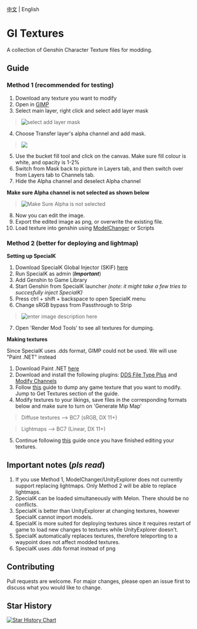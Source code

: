 
[中文](https://github.com/zeroruka/GI_Textures/blob/main/CN_README.md) | English
# GI Textures
A collection of Genshin Character Texture files for modding.


## Guide
### Method 1 (recommended for testing)
 1. Download any texture you want to modify
 2. Open in [GIMP](https://www.gimp.org/)
 3. Select main layer, right click and select add layer mask
>![select add layer mask](https://i.imgur.com/yHC66Fd_d.webp?maxwidth=760&fidelity=grand)
 4. Choose Transfer layer's alpha channel and add mask.
> ![](https://i.imgur.com/6LelrEy_d.webp?maxwidth=760&fidelity=grand)
 5. Use the bucket fill tool and click on the canvas. Make sure fill colour is white, and opacity is 1-2%
 6. Switch from Mask back to picture in Layers tab, and then switch over from Layers tab to Channels tab.
 7. Hide the Alpha channel and deselect Alpha channel


  **Make sure Alpha channel is not selected as shown below**
>![Make Sure Alpha is not selected](https://i.imgur.com/2t5FcUP_d.webp?maxwidth=760&fidelity=grand)
 8. Now you can edit the image. 
 9. Export the edited image as png, or overwrite the existing file.
 10. Load texture into genshin using [ModelChanger](https://github.com/portra400nc/ModelChanger) or Scripts

### Method 2 (better for deploying and lightmap)
**Setting up SpecialK**

1. Download SpecialK Global Injector (SKIF) [here](https://wiki.special-k.info/SpecialK/Global)
2. Run SpecialK as admin (***Important***)
3. Add Genshin to Game Library
4. Start Genshin from SpecialK launcher *(note: it might take a few tries to succesfully inject SpecialK)*
5. Press ctrl + shift + backspace to open SpecialK menu
6. Change sRGB bypass from Passthrough to Strip
>![enter image description here](https://i.imgur.com/gkqZibH_d.webp?maxwidth=760&fidelity=grand)
7. Open 'Render Mod Tools' to see all textures for dumping. 


**Making textures**

Since SpecialK uses .dds format, GIMP could not be used. We will use "Paint .NET" instead

1. Download Paint .NET [here](https://www.dotpdn.com/files/paint.net.4.3.10.install.anycpu.web.zip)
2. Download and install the following plugins: [DDS File Type Plus](https://forums.getpaint.net/topic/111731-dds-filetype-plus-04-11-2022/) and [Modify Channels](https://forums.getpaint.net/topic/110805-modify-channels-v111-2022-03-07/)
3.  Follow [this](https://steamcommunity.com/sharedfiles/filedetails/?id=1491783680) guide to dump any game texture that you want to modify. Jump to Get Textures section of the guide.
4. Modify textures to your likings, save files in the corresponding formats below and make sure to turn on 'Generate Mip Map'
> Diffuse textures --> BC7 (sRGB, DX 11+)

> Lightmaps --> BC7 (Linear, DX 11+)
5. Continue following [this](https://steamcommunity.com/sharedfiles/filedetails/?id=1491783680) guide once you have finished editing your textures.


## Important notes (*pls read*)

1. If you use Method 1, ModelChanger/UnityExplorer does not currently support replacing lightmaps. Only Method 2 will be able to replace lightmaps.
2. SpecialK can be loaded simultaneously with Melon. There should be no conflicts.
3. SpecialK is better than UnityExplorer at changing textures, however SpecialK cannot import models.
4. SpecialK is more suited for deploying textures since it requires restart of game to load new changes to textures while UnityExplorer doesn't.
5. SpecialK automatically replaces textures, therefore teleporting to a waypoint does not affect modded textures.
6. SpecialK uses .dds format instead of png


## Contributing
Pull requests are welcome. For major changes, please open an issue first to discuss what you would like to change.


## Star History

[![Star History Chart](https://api.star-history.com/svg?repos=zeroruka/GI_Textures&type=Date)](https://star-history.com/#zeroruka/GI_Textures&Date)

